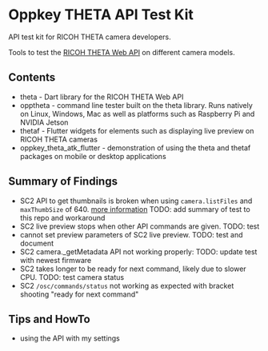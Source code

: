 # Oppkey THETA API Test Kit

API test kit for RICOH THETA camera developers.

Tools to test the [RICOH THETA Web API](https://api.ricoh/docs/theta-web-api-v2.1/) on different
camera models.

## Contents

* theta - Dart library for the RICOH THETA Web API
* opptheta - command line tester built on the theta library.
Runs natively on Linux,
Windows, Mac as well as platforms such as Raspberry Pi and
NVIDIA Jetson
* thetaf - Flutter widgets for elements such as
displaying live preview on RICOH THETA cameras
* oppkey_theta_atk_flutter - demonstration of using the theta
and thetaf packages on mobile or desktop applications

## Summary of Findings

* SC2 API to get thumbnails is broken when using `camera.listFiles` and
`maxThumbSize` of 640. [more information](docs/sc2/thumbnail_problem.md)  TODO: add summary of test to this repo and workaround
* SC2 live preview stops when other API commands are given. TODO: test
* cannot set preview parameters of SC2 live preview. TODO: test and document
* SC2 camera._getMetadata API not working properly: TODO: update test with newest firmware
* SC2 takes longer to be ready for next command, likely due to slower CPU. TODO: test camera status
*  SC2 `/osc/commands/status` not working as expected with bracket shooting "ready for next command"

## Tips and HowTo

* using the API with my settings